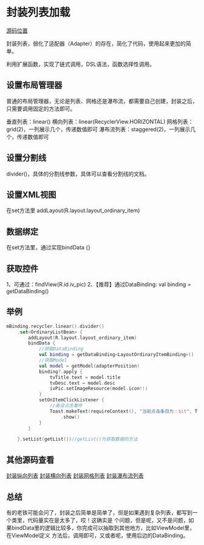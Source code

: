 # 封装列表加载

[源码位置](../app/src/main/java/com/abner/list/simplify/SimplifyListActivity.kt)

封装列表，弱化了适配器（Adapter）的存在，简化了代码，使用起来更加的简单。

利用扩展函数，实现了链式调用，DSL语法，函数选择性调用。

## 设置布局管理器

普通的布局管理器，无论是列表、网格还是瀑布流，都需要自己创建，封装之后，只需要调用固定的方法即可。

垂直列表：linear()
横向列表：linear(RecyclerView.HORIZONTAL)
网格列表：grid(2)，一列展示几个，传递数值即可
瀑布流列表：staggered(2)，一列展示几个，传递数值即可

## 设置分割线

divider()，具体的分割线参数，具体可以查看分割线的文档。

## 设置XML视图

在set方法里 addLayout(R.layout.layout_ordinary_item)

## 数据绑定

在set方法里，通过实现bindData {}

## 获取控件

1、可通过：findView<ImageView>(R.id.iv_pic)
2、【推荐】通过DataBinding: val binding = getDataBinding<LayoutOrdinaryItemBinding>()

## 举例

```kotlin
mBinding.recycler.linear().divider()
    .set<OrdinaryListBean> {
        addLayout(R.layout.layout_ordinary_item)
        bindData {
            //获取DataBinding
            val binding = getDataBinding<LayoutOrdinaryItemBinding>()
            //获取Model
            val model = getModel(adapterPosition)
            binding?.apply {
                tvTitle.text = model.title
                tvDesc.text = model.desc
                ivPic.setImageResource(model.icon!!)
            }
            setOnItemClickListener {
                //条目点击事件
                Toast.makeText(requireContext(), "当前点击条目为：$it", Toast.LENGTH_SHORT)
                    .show()
            }
        }

    }.setList(getList())//getList()为获取数据的方法
```

## 其他源码查看

[封装纵向列表](../app/src/main/java/com/abner/list/simplify/fragment/SimplifyHorizontalFragment.kt)
[封装横向列表](../app/src/main/java/com/abner/list/simplify/fragment/SimplifyHorizontalFragment.kt)
[封装网格列表](../app/src/main/java/com/abner/list/simplify/fragment/SimplifyGridFragment.kt)
[封装瀑布流列表](../app/src/main/java/com/abner/list/simplify/fragment/SimplifyStaggeredFragment.kt)

## 总结

有的老铁可能会问了，封装之后简单是简单了，但是如果遇到复杂列表，都写到一个类里，代码量实在是太多了，哎！这确实是
个问题，但是呢，又不是问题，如果bindData里的逻辑比较多，你完成可以抽取到其他地方，比如ViewModel里，在ViewModel定义
方法后，调用即可，又或者呢，使用后边的DataBinding。
